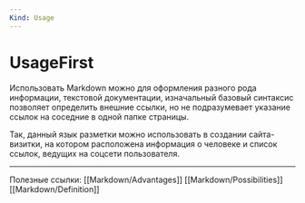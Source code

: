 ```yaml
---
Kind: Usage
---
```

# UsageFirst
Использовать Markdown можно для оформления разного рода информации, текстовой документации, изначальный базовый синтаксис позволяет определить внешние ссылки, но не подразумевает указание ссылок на соседние в одной папке страницы.

Так, данный язык разметки можно использовать в создании сайта-визитки, на котором расположена информация о человеке и список ссылок, ведущих на соцсети пользователя.
***
Полезные ссылки:
[[Markdown/Advantages]]
[[Markdown/Possibilities]]
[[Markdown/Definition]]